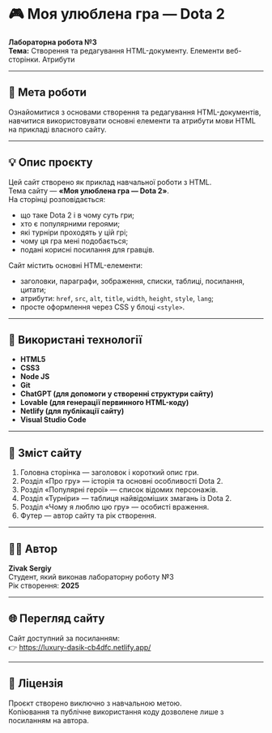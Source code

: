 # 🎮 Моя улюблена гра — Dota 2  
**Лабораторна робота №3**  
**Тема:** Створення та редагування HTML-документу. Елементи веб-сторінки. Атрибути  

---

## 📘 Мета роботи
Ознайомитися з основами створення та редагування HTML-документів, навчитися використовувати основні елементи та атрибути мови HTML на прикладі власного сайту.

---

## 💡 Опис проєкту
Цей сайт створено як приклад навчальної роботи з HTML.  
Тема сайту — **«Моя улюблена гра — Dota 2»**.  
На сторінці розповідається:
- що таке Dota 2 і в чому суть гри;  
- хто є популярними героями;  
- які турніри проходять у цій грі;  
- чому ця гра мені подобається;  
- подані корисні посилання для гравців.

Сайт містить основні HTML-елементи:
- заголовки, параграфи, зображення, списки, таблиці, посилання, цитати;  
- атрибути: `href`, `src`, `alt`, `title`, `width`, `height`, `style`, `lang`;  
- просте оформлення через CSS у блоці `<style>`.

---

## 🧱 Використані технології
- **HTML5**  
- **CSS3**  
- **Node JS**  
- **Git**  
- **ChatGPT (для допомоги у створенні структури сайту)**  
- **Lovable (для генерації первинного HTML-коду)**
- **Netlify (для публікації сайту)**  
- **Visual Studio Code**  

---

## 📸 Зміст сайту
1. Головна сторінка — заголовок і короткий опис гри.  
2. Розділ «Про гру» — історія та основні особливості Dota 2.  
3. Розділ «Популярні герої» — список відомих персонажів.  
4. Розділ «Турніри» — таблиця найвідоміших змагань із Dota 2.  
5. Розділ «Чому я люблю цю гру» — особисті враження.  
6. Футер — автор сайту та рік створення.

---

## 👨‍💻 Автор
**Zivak Sergiy**  
Студент, який виконав лабораторну роботу №3  
Рік створення: **2025**

---

## 🌐 Перегляд сайту
Сайт доступний за посиланням:  
👉 https://luxury-dasik-cb4dfc.netlify.app/

---

## 🧾 Ліцензія
Проєкт створено виключно з навчальною метою.  
Копіювання та публічне використання коду дозволене лише з посиланням на автора.
